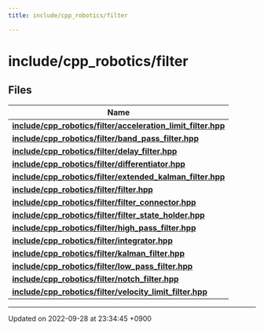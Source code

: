 ```yaml
---
title: include/cpp_robotics/filter

---
```


# include/cpp_robotics/filter



## Files

| Name           |
| -------------- |
| **[include/cpp_robotics/filter/acceleration_limit_filter.hpp](/cpp_robotics/doxybook/Files/acceleration__limit__filter_8hpp/#file-acceleration-limit-filter.hpp)**  |
| **[include/cpp_robotics/filter/band_pass_filter.hpp](/cpp_robotics/doxybook/Files/band__pass__filter_8hpp/#file-band-pass-filter.hpp)**  |
| **[include/cpp_robotics/filter/delay_filter.hpp](/cpp_robotics/doxybook/Files/delay__filter_8hpp/#file-delay-filter.hpp)**  |
| **[include/cpp_robotics/filter/differentiator.hpp](/cpp_robotics/doxybook/Files/differentiator_8hpp/#file-differentiator.hpp)**  |
| **[include/cpp_robotics/filter/extended_kalman_filter.hpp](/cpp_robotics/doxybook/Files/extended__kalman__filter_8hpp/#file-extended-kalman-filter.hpp)**  |
| **[include/cpp_robotics/filter/filter.hpp](/cpp_robotics/doxybook/Files/filter_8hpp/#file-filter.hpp)**  |
| **[include/cpp_robotics/filter/filter_connector.hpp](/cpp_robotics/doxybook/Files/filter__connector_8hpp/#file-filter-connector.hpp)**  |
| **[include/cpp_robotics/filter/filter_state_holder.hpp](/cpp_robotics/doxybook/Files/filter__state__holder_8hpp/#file-filter-state-holder.hpp)**  |
| **[include/cpp_robotics/filter/high_pass_filter.hpp](/cpp_robotics/doxybook/Files/high__pass__filter_8hpp/#file-high-pass-filter.hpp)**  |
| **[include/cpp_robotics/filter/integrator.hpp](/cpp_robotics/doxybook/Files/integrator_8hpp/#file-integrator.hpp)**  |
| **[include/cpp_robotics/filter/kalman_filter.hpp](/cpp_robotics/doxybook/Files/kalman__filter_8hpp/#file-kalman-filter.hpp)**  |
| **[include/cpp_robotics/filter/low_pass_filter.hpp](/cpp_robotics/doxybook/Files/low__pass__filter_8hpp/#file-low-pass-filter.hpp)**  |
| **[include/cpp_robotics/filter/notch_filter.hpp](/cpp_robotics/doxybook/Files/notch__filter_8hpp/#file-notch-filter.hpp)**  |
| **[include/cpp_robotics/filter/velocity_limit_filter.hpp](/cpp_robotics/doxybook/Files/velocity__limit__filter_8hpp/#file-velocity-limit-filter.hpp)**  |






-------------------------------

Updated on 2022-09-28 at 23:34:45 +0900
